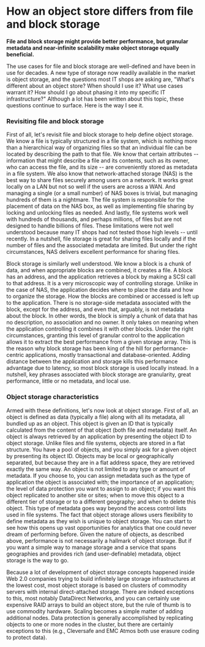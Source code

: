 # How an object store differs from file and block storage

**File and block storage might provide better performance, but granular metadata and near-infinite scalability make object storage equally beneficial.**

The use cases for file and block storage are well-defined and have been in use for decades. A new type of storage now readily available in the market is object storage, and the questions most IT shops are asking are, "What's different about an object store? When should I use it? What use cases warrant it? How should I go about phasing it into my specific IT infrastructure?" Although a lot has been written about this topic, these questions continue to surface. Here is the way I see it.

### Revisiting file and block storage

First of all, let's revisit file and block storage to help define object storage. We know a file is typically structured in a file system, which is nothing more than a hierarchical way of organizing files so that an individual file can be located by describing the path to that file. We know that certain attributes -- information that might describe a file and its contents, such as its owner, who can access the file, and its size -- are conveniently stored as metadata in a file system. We also know that network-attached storage (NAS) is the best way to share files securely among users on a network. It works great locally on a LAN but not so well if the users are across a WAN. And managing a single (or a small number) of NAS boxes is trivial, but managing hundreds of them is a nightmare. The file system is responsible for the placement of data on the NAS box, as well as implementing file sharing by locking and unlocking files as needed. And lastly, file systems work well with hundreds of thousands, and perhaps millions, of files but are not designed to handle billions of files. These limitations were not well understood because many IT shops had not tested those high levels -- until recently. In a nutshell, file storage is great for sharing files locally and if the number of files and the associated metadata are limited. But under the right circumstances, NAS delivers excellent performance for sharing files.

Block storage is similarly well understood. We know a block is a chunk of data, and when appropriate blocks are combined, it creates a file. A block has an address, and the application retrieves a block by making a SCSI call to that address. It is a very microscopic way of controlling storage. Unlike in the case of NAS, the application decides where to place the data and how to organize the storage. How the blocks are combined or accessed is left up to the application. There is no storage-side metadata associated with the block, except for the address, and even that, arguably, is not metadata about the block. In other words, the block is simply a chunk of data that has no description, no association and no owner. It only takes on meaning when the application controlling it combines it with other blocks. Under the right circumstances, granting this level of granular control to the application allows it to extract the best performance from a given storage array. This is the reason why block storage has been king of the hill for performance-centric applications, mostly transactional and database-oriented. Adding distance between the application and storage kills this performance advantage due to latency, so most block storage is used locally instead. In a nutshell, key phrases associated with block storage are granularity, great performance, little or no metadata, and local use.

### Object storage characteristics
Armed with these definitions, let's now look at object storage. First of all, an object is defined as data (typically a file) along with all its metadata, all bundled up as an object. This object is given an ID that is typically calculated from the content of that object (both file and metadata) itself. An object is always retrieved by an application by presenting the object ID to object storage. Unlike files and file systems, objects are stored in a flat structure. You have a pool of objects, and you simply ask for a given object by presenting its object ID. Objects may be local or geographically separated, but because they are in a flat address space, they are retrieved exactly the same way. An object is not limited to any type or amount of metadata. If you choose to, you can assign metadata such as the type of application the object is associated with; the importance of an application; the level of data protection you want to assign to an object; if you want this object replicated to another site or sites; when to move this object to a different tier of storage or to a different geography; and when to delete this object. This type of metadata goes way beyond the access control lists used in file systems. The fact that object storage allows users flexibility to define metadata as they wish is unique to object storage. You can start to see how this opens up vast opportunities for analytics that one could never dream of performing before. Given the nature of objects, as described above, performance is not necessarily a hallmark of object storage. But if you want a simple way to manage storage and a service that spans geographies and provides rich (and user-definable) metadata, object storage is the way to go.

Because a lot of development of object storage concepts happened inside Web 2.0 companies trying to build infinitely large storage infrastructures at the lowest cost, most object storage is based on clusters of commodity servers with internal direct-attached storage. There are indeed exceptions to this, most notably DataDirect Networks, and you can certainly use expensive RAID arrays to build an object store, but the rule of thumb is to use commodity hardware. Scaling becomes a simple matter of adding additional nodes. Data protection is generally accomplished by replicating objects to one or more nodes in the cluster, but there are certainly exceptions to this (e.g., Cleversafe and EMC Atmos both use erasure coding to protect data).
